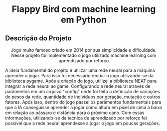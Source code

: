  <h1 align="center">Flappy Bird com machine learning em Python</h1>
 
 ## Descrição do Projeto
<p align="center">Jogo muito famoso criado em 2014 por sua simplicidade e dificuldade. Nesse projeto foi implementado o jogo utilizado machine learning com aprendizado por reforço</p>

A ideia fundamental do projeto é utilizar uma rede neural para a máquina aprender a jogar. Para isso foi necessário recriar o jogo utilizando-se da biblioteca pygame. Após a criação do jogo, utilizei a biblioteca NEAT para integrar a rede neural ao game. Configurando a rede neural através de parâmentos em um arquivo "config" onde foi feito a definição de variações de pesos da rede, quantidade de indivíduos por geração, mutação e outros fatores. Após isso, dentro do jogo passei os parâmentos fundamentais para que a IA conseguisse aprender a jogar como altura em pixel de cima a baixo em relação ao pássaro e distância para o próximo cano. Com essas informações, utilizando-se da tecnica de aprendizado por reforço foi possível que a rede neural aprendesse a jogar o jogo em poucas gerações. 
